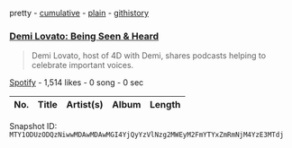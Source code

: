 pretty - [cumulative](/playlists/cumulative/37i9dQZF1DWU2Xvi7DdwYy.md) - [plain](/playlists/plain/37i9dQZF1DWU2Xvi7DdwYy) - [githistory](https://github.githistory.xyz/mackorone/spotify-playlist-archive/blob/main/playlists/plain/37i9dQZF1DWU2Xvi7DdwYy)

### [Demi Lovato: Being Seen & Heard ](https://open.spotify.com/playlist/37i9dQZF1DWU2Xvi7DdwYy)

> Demi Lovato, host of 4D with Demi, shares podcasts helping to celebrate important voices.

[Spotify](https://open.spotify.com/user/spotify) - 1,514 likes - 0 song - 0 sec

| No. | Title | Artist(s) | Album | Length |
|---|---|---|---|---|

Snapshot ID: `MTY1ODUzODQzNiwwMDAwMDAwMGI4YjQyYzVlNzg2MWEyM2FmYTYxZmRmNjM4YzE3MTdj`
